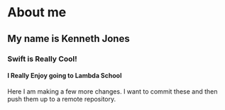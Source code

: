# About me
## My name is Kenneth Jones
### Swift is Really Cool!
#### I Really Enjoy going to Lambda School

Here I am making a few more changes. I want to commit these and then push them up to a remote repository.
